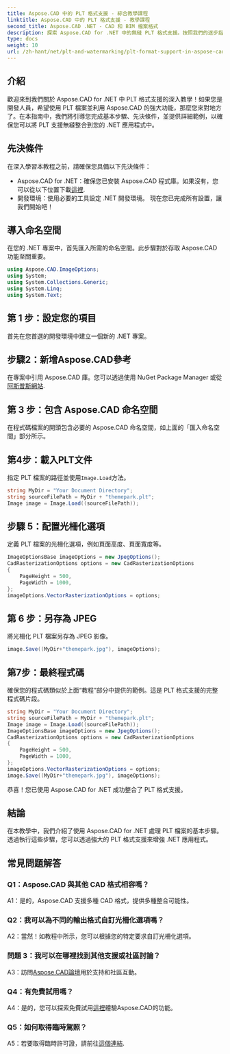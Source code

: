 ```yaml
---
title: Aspose.CAD 中的 PLT 格式支援 - 綜合教學課程
linktitle: Aspose.CAD 中的 PLT 格式支援 - 教學課程
second_title: Aspose.CAD .NET - CAD 和 BIM 檔案格式
description: 探索 Aspose.CAD for .NET 中的無縫 PLT 格式支援。按照我們的逐步指南輕鬆將 PLT 檔案整合到您的 .NET 應用程式中。
type: docs
weight: 10
url: /zh-hant/net/plt-and-watermarking/plt-format-support-in-aspose-cad/
---
```

## 介紹

歡迎來到我們關於 Aspose.CAD for .NET 中 PLT 格式支援的深入教學！如果您是開發人員，希望使用 PLT 檔案並利用 Aspose.CAD 的強大功能，那麼您來對地方了。在本指南中，我們將引導您完成基本步驟、先決條件，並提供詳細範例，以確保您可以將 PLT 支援無縫整合到您的 .NET 應用程式中。

## 先決條件

在深入學習本教程之前，請確保您具備以下先決條件：
-  Aspose.CAD for .NET：確保您已安裝 Aspose.CAD 程式庫。如果沒有，您可以從以下位置下載[這裡](https://releases.aspose.com/cad/net/).
- 開發環境：使用必要的工具設定 .NET 開發環境。
現在您已完成所有設置，讓我們開始吧！

## 導入命名空間

在您的 .NET 專案中，首先匯入所需的命名空間。此步驟對於存取 Aspose.CAD 功能至關重要。
```csharp
using Aspose.CAD.ImageOptions;
using System;
using System.Collections.Generic;
using System.Linq;
using System.Text;
```

## 第 1 步：設定您的項目

首先在您首選的開發環境中建立一個新的 .NET 專案。

## 步驟2：新增Aspose.CAD參考

在專案中引用 Aspose.CAD 庫。您可以透過使用 NuGet Package Manager 或從[阿斯普斯網站](https://purchase.aspose.com/buy).

## 第 3 步：包含 Aspose.CAD 命名空間

在程式碼檔案的開頭包含必要的 Aspose.CAD 命名空間，如上面的「匯入命名空間」部分所示。

## 第4步：載入PLT文件

指定 PLT 檔案的路徑並使用`Image.Load`方法。

```csharp
string MyDir = "Your Document Directory";
string sourceFilePath = MyDir + "themepark.plt";
Image image = Image.Load((sourceFilePath));
```

## 步驟 5：配置光柵化選項

定義 PLT 檔案的光柵化選項，例如頁面高度、頁面寬度等。

```csharp
ImageOptionsBase imageOptions = new JpegOptions();
CadRasterizationOptions options = new CadRasterizationOptions
{
    PageHeight = 500,
    PageWidth = 1000,
};
imageOptions.VectorRasterizationOptions = options;
```

## 第 6 步：另存為 JPEG

將光柵化 PLT 檔案另存為 JPEG 影像。

```csharp
image.Save((MyDir+"themepark.jpg"), imageOptions);
```

## 第7步：最終程式碼

確保您的程式碼類似於上面“教程”部分中提供的範例。這是 PLT 格式支援的完整程式碼片段。

```csharp
string MyDir = "Your Document Directory";
string sourceFilePath = MyDir + "themepark.plt";
Image image = Image.Load((sourceFilePath));
ImageOptionsBase imageOptions = new JpegOptions();
CadRasterizationOptions options = new CadRasterizationOptions
{
    PageHeight = 500,
    PageWidth = 1000,
};
imageOptions.VectorRasterizationOptions = options;
image.Save((MyDir+"themepark.jpg"), imageOptions);
```

恭喜！您已使用 Aspose.CAD for .NET 成功整合了 PLT 格式支援。

## 結論

在本教學中，我們介紹了使用 Aspose.CAD for .NET 處理 PLT 檔案的基本步驟。透過執行這些步驟，您可以透過強大的 PLT 格式支援來增強 .NET 應用程式。

## 常見問題解答

### Q1：Aspose.CAD 與其他 CAD 格式相容嗎？

A1：是的，Aspose.CAD 支援多種 CAD 格式，提供多種整合可能性。

### Q2：我可以為不同的輸出格式自訂光柵化選項嗎？

A2：當然！如教程中所示，您可以根據您的特定要求自訂光柵化選項。

### 問題 3：我可以在哪裡找到其他支援或社區討論？

 A3：訪問[Aspose.CAD論壇](https://forum.aspose.com/c/cad/19)用於支持和社區互動。

### Q4：有免費試用嗎？

 A4：是的，您可以探索免費試用[這裡](https://releases.aspose.com/)體驗Aspose.CAD的功能。

### Q5：如何取得臨時駕照？

 A5：若要取得臨時許可證，請前往[這個連結](https://purchase.aspose.com/temporary-license/).